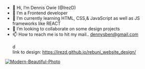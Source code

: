 - 👋 Hi, I’m Dennis Owie (@IrezD) 
- 👀 I’m a Frontend developer
- 🌱 I’m currently learning HTML, CSS,& JavaScript as well as JS frameworks like REACT
- 💞️ I’m looking to collaborate on some design projects
- 📫 How to reach me is to hit my mail.. dennysben@gmail.com
<br><br>d<!----
I saw this image of lumious and decided to make a resonspive design for it for the fun of it.
--->
<br> link to design: https://irezd.github.io/rebuni_website_design/

<a href="https://ibb.co/xMzXFqm"><img src="https://i.ibb.co/gDtm4Zv/Modern-Beautiful-Photo.jpg" alt="Modern-Beautiful-Photo" border="0"></a>
